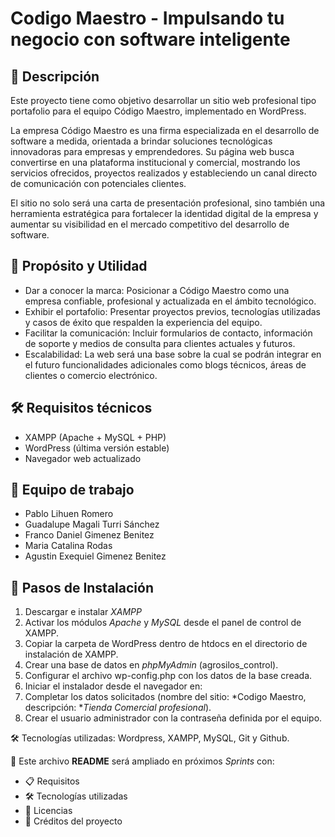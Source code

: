 # Codigo Maestro - Impulsando tu negocio con software inteligente

## 📌 Descripción
Este proyecto tiene como objetivo desarrollar un sitio web profesional tipo portafolio para el equipo Código Maestro, implementado en WordPress.

La empresa Código Maestro es una firma especializada en el desarrollo de software a medida, orientada a brindar soluciones tecnológicas innovadoras para empresas y emprendedores. Su página web busca convertirse en una plataforma institucional y comercial, mostrando los servicios ofrecidos, proyectos realizados y estableciendo un canal directo de comunicación con potenciales clientes.

El sitio no solo será una carta de presentación profesional, sino también una herramienta estratégica para fortalecer la identidad digital de la empresa y aumentar su visibilidad en el mercado competitivo del desarrollo de software.


## 🎯 Propósito y Utilidad
- Dar a conocer la marca: Posicionar a Código Maestro como una empresa confiable, profesional y actualizada en el ámbito tecnológico.
- Exhibir el portafolio: Presentar proyectos previos, tecnologías utilizadas y casos de éxito que respalden la experiencia del equipo.
- Facilitar la comunicación: Incluir formularios de contacto, información de soporte y medios de consulta para clientes actuales y futuros.
- Escalabilidad: La web será una base sobre la cual se podrán integrar en el futuro funcionalidades adicionales como blogs técnicos, áreas de clientes o comercio electrónico.

 ## 🛠️ Requisitos técnicos
- XAMPP (Apache + MySQL + PHP)
- WordPress (última versión estable)
- Navegador web actualizado

 ## 👥 Equipo de trabajo
- Pablo Lihuen Romero
- Guadalupe Magali Turri Sánchez
- Franco Daniel Gimenez Benitez
- Maria Catalina Rodas
- Agustin Exequiel Gimenez Benitez

## 🔧 Pasos de Instalación 
1. Descargar e instalar *XAMPP*
2. Activar los módulos *Apache* y *MySQL* desde el panel de control de XAMPP. 
3. Copiar la carpeta de WordPress dentro de htdocs en el directorio de instalación de XAMPP. 
4. Crear una base de datos en *phpMyAdmin* (agrosilos_control). 
5. Configurar el archivo wp-config.php con los datos de la base creada.
6. Iniciar el instalador desde el navegador en: 
7. Completar los datos solicitados (nombre del sitio: *Codigo Maestro, descripción: **Tienda Comercial profesional*). 
8. Crear el usuario administrador con la contraseña definida por el equipo.

🛠️ Tecnologías utilizadas: 
Wordpress, XAMPP, MySQL, Git y Github.

📄 Este archivo **README** será ampliado en próximos *Sprints* con:  
- 📋 Requisitos  
- 🛠️ Tecnologías utilizadas  
- 📜 Licencias  
- 🙌 Créditos del proyecto 